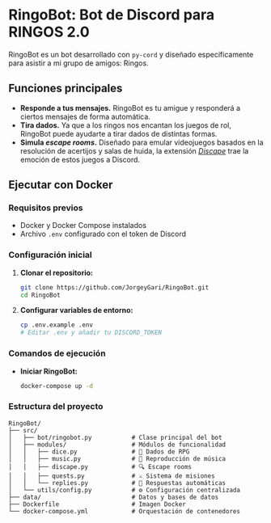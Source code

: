 # RingoBot: Bot de Discord para RINGOS 2.0

RingoBot es un bot desarrollado con `py-cord` y diseñado específicamente para asistir a mi grupo de amigos: Ringos.

## Funciones principales

* **Responde a tus mensajes.** RingoBot es tu amigue y responderá a ciertos mensajes de forma automática.
* **Tira dados.** Ya que a los ringos nos encantan los juegos de rol, RingoBot puede ayudarte a tirar dados de distintas formas.
* **Simula *escape rooms*.** Diseñado para emular videojuegos basados en la resolución de acertijos y salas de huida, la extensión [*Discape*](README_discape.md) trae la emoción de estos juegos a Discord.

## Ejecutar con Docker

### Requisitos previos

- Docker y Docker Compose instalados
- Archivo `.env` configurado con el token de Discord

### Configuración inicial

1. **Clonar el repositorio:**
   ```bash
   git clone https://github.com/JorgeyGari/RingoBot.git
   cd RingoBot
   ```

2. **Configurar variables de entorno:**
   ```bash
   cp .env.example .env
   # Editar .env y añadir tu DISCORD_TOKEN
   ```

### Comandos de ejecución

- **Iniciar RingoBot:**
  ```bash
  docker-compose up -d
  ```

### Estructura del proyecto

```
RingoBot/
├── src/
│   ├── bot/ringobot.py           # Clase principal del bot
│   ├── modules/                  # Módulos de funcionalidad
│   │   ├── dice.py               # 🎲 Dados de RPG
│   │   ├── music.py              # 🎵 Reproducción de música
│   │   ├── discape.py            # 🔍 Escape rooms
│   │   ├── quests.py             # ⚔️ Sistema de misiones
│   │   └── replies.py            # 💬 Respuestas automáticas
│   └── utils/config.py           # ⚙️ Configuración centralizada
├── data/                         # Datos y bases de datos
├── Dockerfile                    # Imagen Docker
└── docker-compose.yml            # Orquestación de contenedores
```
